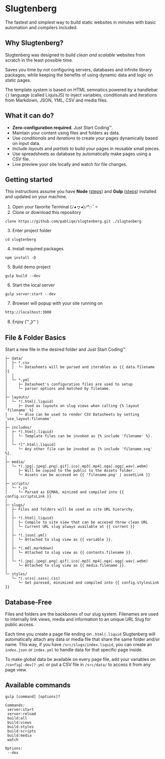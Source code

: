 # Slugtenberg
The fastest and simplest way to build static websites in minutes with basic automation and compilers included.

## Why Slugtenberg?
Slugtenberg was designed to build *clean and scalable* websites from scratch in the least possible time.

Saves you time by not configuring servers, databases and infinite library packages; while keeping the benefits of using dynamic data and logic on static pages.

The template system is based on HTML semnatics powered by a handlebar `{}` language (called LiquisJS) to inject variables, conditionals and iterations from Markdown, JSON, YML, CSV and media files.

## What it can do?
* **Zero-configuration required**. Just Start Coding™️.
* Maintain your content using files and folders as data.
* Use *conditionals* and *iterations* to create your pages dynamically based on input data.
* Include *layouts* and *partials* to build your pages in reusable small pieces. 
* Use spreadsheets as database by automatically make pages using a CSV file.
* Live preview your site locally and watch for file changes.

## Getting started
This instructions assume you have **Node** ([steps](https://nodejs.org/es/download/)) and **Gulp** ([steps](https://gulpjs.com/docs/en/getting-started/quick-start/)) installed and updated on your machine.

1. Open your favorite Terminal
(ﾉ◕ヮ◕)ﾉ*:･ﾟ✧
2. Clone or download this repository
 ```
 clone https://github.com/pabliqe/slugtenberg.git ./slugtenberg
 ```
3. Enter project folder
 ```
 cd slugtenberg
 ```
4. Install required packages
 ```
 npm install -D
 ```
5. Build demo project
 ```
 gulp build --dev
 ```
6. Start the local server
 ```
 gulp server:start --dev
 ```
7. Browser will popup with your site running on
 ```
 http://localhost:3000
 ```
8. Enjoy
( ͡ᵔ ͜ʖ ͡ᵔ )

## File & Folder Basics
Start a new file in the desired folder and Just Start Coding™️.

```
├─ data/
│  ├─ *.csv
│  │  └─ Datasheets will be parsed and iterables as {{ data.filename }}
│  │
│  └─ *.yml
│     ├─ Datasheet's configuration files are used to setup 
│     └─ parser options and matched by filename.
│
├─ layouts/
│  └─ *(.html|.liquid)
│     ├─ Used as layouts on slug views when calling {% layout 'filename' %}
│     └─ Also can be used to render CSV Datasheets by setting 'use_layout:filename'
│
├─ includes/
│  ├─ *(.html|.liquid)
│  │  └─ Template files can be invoked as {% include 'filename' %}.
│  │
│  └─ *[^.html|.liquid]
│     └─ Any other file can be invoked as {% include 'filename.svg' %}.
│
├─ media/
│  └─ *(.jpg|.jpeg|.png|.gif|.ico|.mp3|.mp4|.oga|.ogg|.wav|.webm)
│     ├─ Will be copied to the public to the Assets folder.
│     └─ Assets can be accesed on {{ 'filename.png' | assetLink }}
│
├─ scripts/
│  └─ *.js
│     └─ Parsed as ECMA6, minized and compiled into {{ config.scriptsLink }}
│   
├─ slugs/
│  ├─ Files and folders will be used as site URL hierarchy. 
│  │  
│  ├─ *(.html|.liquid)
│  │  ├─ Compile to site view that can be accesed throw clean URL
│  │  └─ Current URL slug always available at {{ current }}
│  │
│  ├─ *(.json|.yml)
│  │  └─ Attached to slug view as {{ variable }}.
│  │
│  ├─ *(.md|.markdown)
│  │  └─ Attached to slug view as {{ contents.filename }}.
│  │
│  └─ *(.jpg|.jpeg|.png|.gif|.ico|.mp3|.mp4|.oga|.ogg|.wav|.webm)
│     └─ Attached to slug view as {{ media.filename }}.
│
└─ styles/
   └─ *(.scss|.sass|.css)
      └─ Get paresed, minimized and compiled into {{ config.stylesLink }}
```

## Database-Free

Files and folders are the backbones of our slug system. Filenames are used to internally link views, media and information to an unique URL Slug for public access.

Each time you create a page file ending on `.html|.liquid` Slugtenberg will automatically attach any data or media file that share the same folder and/or name. This way, if you have `/src/slugs/index.liquid`, you can create an `index.json` or `index.yml` to handle data for that specific page inside.

To make global data be available on every page file, add your variables on `/config[-dev]?.yml` or put a CSV file in `/src/data/` to access it from any page view.

## Available commands

```
gulp [command] [options]?

Commands:
 server:start
 server:reload
 build:all
 build:views
 build:styles
 build:scripts
 build:media
 watch
 
Options:
 --dev
```

